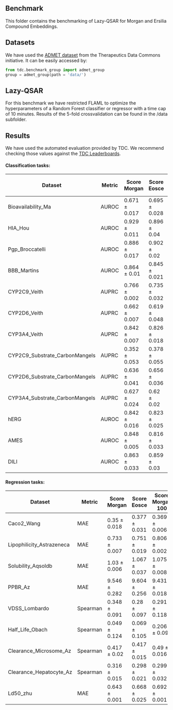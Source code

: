 ## Benchmark
This folder contains the benchmarking of Lazy-QSAR for Morgan and Ersilia Compound Embeddings.

## Datasets
We have used the [ADMET dataset](https://tdcommons.ai/single_pred_tasks/adme/) from the Therapeutics Data Commons initiative.
It can be easily accessed by:

```python
from tdc.benchmark_group import admet_group
group = admet_group(path = 'data/')
```

## Lazy-QSAR
For this benchmark we have restricted FLAML to optimize the hyperparameters of a Random Forest classifier or regressor with a time cap of 10 minutes. Results of the 5-fold crossvalidation can be found in the /data subfolder.

## Results
We have used the automated evaluation provided by TDC. We recommend checking those values against the [TDC Leaderboards](https://tdcommons.ai/benchmark/overview/).

#### Classification tasks:
| Dataset    | Metric | Score Morgan | Score Eosce | Score Morgan 100 | Score Eosce 100 |
| ----------- | ----------- | ----------- | ----------- | ----------- | ----------- |
| Bioavailability_Ma   | AUROC | 0.671 ± 0.017 | 0.695 ± 0.028 | 0.682 ± 0.034 | 0.652 ± 0.045 |
| HIA_Hou  | AUROC | 0.929 ± 0.011 | 0.896 ± 0.04 | 0.907 ± 0.034 | 0.865 ± 0.064 |
| Pgp_Broccatelli | AUROC | 0.886 ± 0.017 |  0.902 ± 0.02 | 0.915 ± 0.002 | 0.914 ± 0.004 |
| BBB_Martins   | AUROC | 0.864 ± 0.01| 0.845 ± 0.021| 0.871 ± 0.007 | 0.87 ± 0.009 |
| CYP2C9_Veith   | AUPRC | 0.766 ± 0.002 | 0.735 ± 0.032 | 0.712 ± 0.006 | 0.713 ± 0.005 |
| CYP2D6_Veith  | AUPRC | 0.662 ± 0.007 | 0.619 ± 0.048 | 0.63 ± 0.01 | 0.616 ± 0.016 |
| CYP3A4_Veith   | AUPRC | 0.842 ± 0.007 | 0.826 ± 0.018 | 0.812 ± 0.002 | 0.807 ± 0.006 |
| CYP2C9_Substrate_CarbonMangels   | AUPRC | 0.352 ± 0.053 | 0.378 ± 0.055 | 0.36 ± 0.043 | 0.372 ± 0.041 |
| CYP2D6_Substrate_CarbonMangels   | AUPRC | 0.636 ± 0.041 | 0.656 ± 0.036 | 0.686 ± 0.03 | 0.677 ± 0.034 |
| CYP3A4_Substrate_CarbonMangels   | AUPRC | 0.627 ± 0.024 | 0.62 ± 0.02 | 0.632 ± 0.021 | 0.646 ± 0.032 |
| hERG   | AUROC | 0.842 ± 0.016 | 0.823 ± 0.025 | 0.78 ± 0.035 | 0.779 ± 0.034 |
| AMES   | AUROC | 0.848 ± 0.005 | 0.816 ± 0.033 | 0.807 ± 0.003 | 0.8 ± 0.008 |
| DILI   | AUROC | 0.863 ± 0.033 | 0.859 ± 0.03 | 0.898 ± 0.009 | 0.884 ± 0.024 |

#### Regression tasks:
| Dataset    | Metric | Score Morgan | Score Eosce | Score Morgan 100 | Score Eosce 100 |
| ----------- | ----------- | ----------- | ----------- | ----------- | ----------- |
| Caco2_Wang   | MAE | 0.35 ± 0.018 | 0.377 ± 0.031 | 0.369 ± 0.006 | 0.406 ± 0.038 | 
| Lipophilicity_Astrazeneca   | MAE | 0.733 ± 0.007 | 0.751 ± 0.019 | 0.806 ± 0.002 | 0.794 ± 0.011 |
| Solubility_Aqsoldb | MAE | 1.03 ± 0.006 | 1.067 ± 0.037 | 1.075 ± 0.008 | 1.114 ± 0.039 |
| PPBR_Az   | MAE | 9.546 ± 0.282 | 9.604 ± 0.256 | 9.431 ± 0.018 | 9.528 ± 0.109 |
| VDSS_Lombardo   | Spearman | 0.348 ± 0.091 | 0.28 ± 0.097 | 0.291 ± 0.118 | 0.212 ± 0.117 |
| Half_Life_Obach  | Spearman | 0.049 ± 0.124 | 0.069 ± 0.105 | 0.206 ± 0.09 | 0.163 ± 0.108 |
| Clearance_Microsome_Az   | Spearman | 0.417 ± 0.02 | 0.417 ± 0.015 | 0.49 ±  0.016 | 0.427 ± 0.066 |
| Clearance_Hepatocyte_Az   | Spearman | 0.316 ± 0.015 | 0.298 ± 0.021 | 0.299 ± 0.032 | 0.254 ± 0.056 |
| Ld50_zhu   | MAE | 0.643 ± 0.001 | 0.668 ± 0.025 | 0.692 ± 0.001 | 0.696 ± 0.004 |